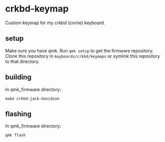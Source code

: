 # crkbd-keymap
Custom keymap for my crkbd (corne) keyboard.

## setup
Make sure you have qmk. Run `qmk setup` to get the firmware repository.
Clone this repository in `keyboards/crkbd/keymaps` or symlink this repository
to that directory.

## building
In qmk_firmware directory:
```
make crkbd:jack-davidson
```

## flashing
In qmk_firmware directory:
```
qmk flash
```
